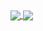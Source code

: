 


<a href="https://github.com/WictorDalbsoco/WictorDalbosco">
  <img align="center" src="https://github-readme-stats.vercel.app/api?username=WictorDalbosco&count_private=true&show_icons=true&theme=tokyonight&hide=issues,stars)](https://github.com/WictorDalbosco/github-readme-stats" />
</a>

<a href="https://github.com/anuraghazra/convoychat">
  <img align="center" src="https://github-readme-stats.vercel.app/api/top-langs/?username=WictorDalbosco&langs_count=5&theme=tokyonight&layout=compact)](https://github.com/WictorDalbosco/github-readme-stats" />
</a>

